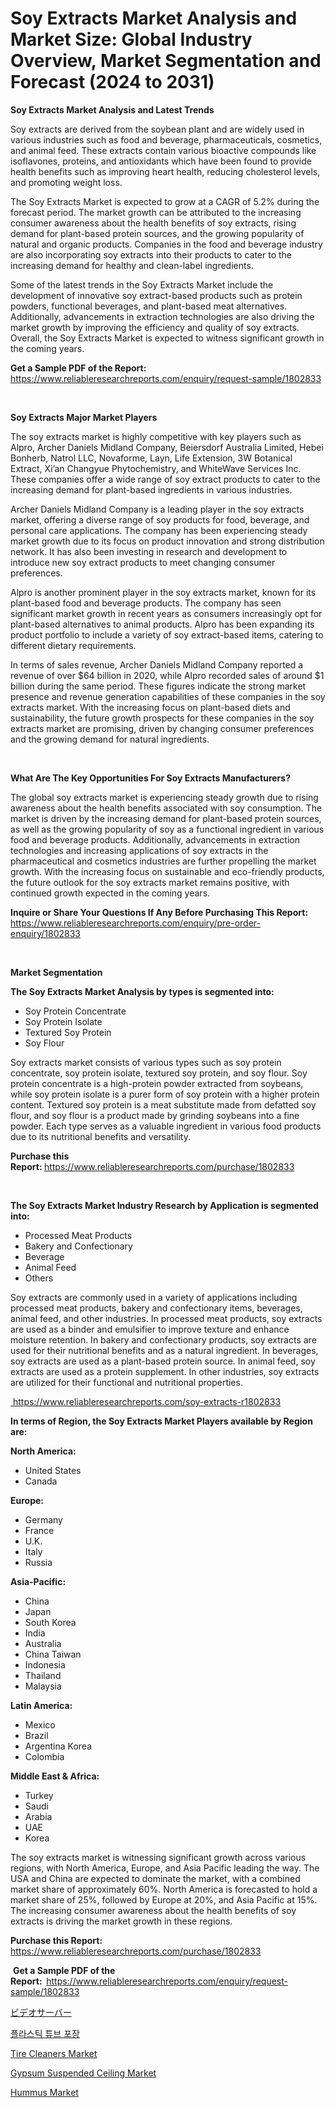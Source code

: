 <p><h1>Soy Extracts Market Analysis and Market Size: Global Industry Overview, Market Segmentation and Forecast (2024 to 2031)</h1></p><p><strong>Soy Extracts Market Analysis and Latest Trends</strong></p>
<p><p>Soy extracts are derived from the soybean plant and are widely used in various industries such as food and beverage, pharmaceuticals, cosmetics, and animal feed. These extracts contain various bioactive compounds like isoflavones, proteins, and antioxidants which have been found to provide health benefits such as improving heart health, reducing cholesterol levels, and promoting weight loss.</p><p>The Soy Extracts Market is expected to grow at a CAGR of 5.2% during the forecast period. The market growth can be attributed to the increasing consumer awareness about the health benefits of soy extracts, rising demand for plant-based protein sources, and the growing popularity of natural and organic products. Companies in the food and beverage industry are also incorporating soy extracts into their products to cater to the increasing demand for healthy and clean-label ingredients.</p><p>Some of the latest trends in the Soy Extracts Market include the development of innovative soy extract-based products such as protein powders, functional beverages, and plant-based meat alternatives. Additionally, advancements in extraction technologies are also driving the market growth by improving the efficiency and quality of soy extracts. Overall, the Soy Extracts Market is expected to witness significant growth in the coming years.</p></p>
<p><strong>Get a Sample PDF of the Report:&nbsp;</strong> <a href="https://www.reliableresearchreports.com/enquiry/request-sample/1802833">https://www.reliableresearchreports.com/enquiry/request-sample/1802833</a></p>
<p>&nbsp;</p>
<p><strong>Soy Extracts Major Market Players</strong></p>
<p><p>The soy extracts market is highly competitive with key players such as Alpro, Archer Daniels Midland Company, Beiersdorf Australia Limited, Hebei Bonherb, Natrol LLC, Novaforme, Layn, Life Extension, 3W Botanical Extract, Xi’an Changyue Phytochemistry, and WhiteWave Services Inc. These companies offer a wide range of soy extract products to cater to the increasing demand for plant-based ingredients in various industries.</p><p>Archer Daniels Midland Company is a leading player in the soy extracts market, offering a diverse range of soy products for food, beverage, and personal care applications. The company has been experiencing steady market growth due to its focus on product innovation and strong distribution network. It has also been investing in research and development to introduce new soy extract products to meet changing consumer preferences.</p><p>Alpro is another prominent player in the soy extracts market, known for its plant-based food and beverage products. The company has seen significant market growth in recent years as consumers increasingly opt for plant-based alternatives to animal products. Alpro has been expanding its product portfolio to include a variety of soy extract-based items, catering to different dietary requirements.</p><p>In terms of sales revenue, Archer Daniels Midland Company reported a revenue of over $64 billion in 2020, while Alpro recorded sales of around $1 billion during the same period. These figures indicate the strong market presence and revenue generation capabilities of these companies in the soy extracts market. With the increasing focus on plant-based diets and sustainability, the future growth prospects for these companies in the soy extracts market are promising, driven by changing consumer preferences and the growing demand for natural ingredients.</p></p>
<p>&nbsp;</p>
<p><strong>What Are The Key Opportunities For Soy Extracts Manufacturers?</strong></p>
<p><p>The global soy extracts market is experiencing steady growth due to rising awareness about the health benefits associated with soy consumption. The market is driven by the increasing demand for plant-based protein sources, as well as the growing popularity of soy as a functional ingredient in various food and beverage products. Additionally, advancements in extraction technologies and increasing applications of soy extracts in the pharmaceutical and cosmetics industries are further propelling the market growth. With the increasing focus on sustainable and eco-friendly products, the future outlook for the soy extracts market remains positive, with continued growth expected in the coming years.</p></p>
<p><strong>Inquire or Share Your Questions If Any Before Purchasing This Report:</strong> <a href="https://www.reliableresearchreports.com/enquiry/pre-order-enquiry/1802833">https://www.reliableresearchreports.com/enquiry/pre-order-enquiry/1802833</a></p>
<p>&nbsp;</p>
<p><strong>Market Segmentation</strong></p>
<p><strong>The Soy Extracts Market Analysis by types is segmented into:</strong></p>
<p><ul><li>Soy Protein Concentrate</li><li>Soy Protein Isolate</li><li>Textured Soy Protein</li><li>Soy Flour</li></ul></p>
<p><p>Soy extracts market consists of various types such as soy protein concentrate, soy protein isolate, textured soy protein, and soy flour. Soy protein concentrate is a high-protein powder extracted from soybeans, while soy protein isolate is a purer form of soy protein with a higher protein content. Textured soy protein is a meat substitute made from defatted soy flour, and soy flour is a product made by grinding soybeans into a fine powder. Each type serves as a valuable ingredient in various food products due to its nutritional benefits and versatility.</p></p>
<p><strong>Purchase this Report:&nbsp;</strong><a href="https://www.reliableresearchreports.com/purchase/1802833">https://www.reliableresearchreports.com/purchase/1802833</a></p>
<p>&nbsp;</p>
<p><strong>The Soy Extracts Market Industry Research by Application is segmented into:</strong></p>
<p><ul><li>Processed Meat Products</li><li>Bakery and Confectionary</li><li>Beverage</li><li>Animal Feed</li><li>Others</li></ul></p>
<p><p>Soy extracts are commonly used in a variety of applications including processed meat products, bakery and confectionary items, beverages, animal feed, and other industries. In processed meat products, soy extracts are used as a binder and emulsifier to improve texture and enhance moisture retention. In bakery and confectionary products, soy extracts are used for their nutritional benefits and as a natural ingredient. In beverages, soy extracts are used as a plant-based protein source. In animal feed, soy extracts are used as a protein supplement. In other industries, soy extracts are utilized for their functional and nutritional properties.</p></p>
<p><a href="https://www.reliableresearchreports.com/soy-extracts-r1802833">&nbsp;https://www.reliableresearchreports.com/soy-extracts-r1802833</a></p>
<p><strong>In terms of Region, the Soy Extracts Market Players available by Region are:</strong></p>
<p>
    <p> <strong> North America: </strong>
        <ul>
            <li>United States</li>
            <li>Canada</li>
        </ul>
        </p> 
    <p> <strong> Europe: </strong>
        <ul>
            <li>Germany</li>
            <li>France</li>
            <li>U.K.</li>
            <li>Italy</li>
            <li>Russia</li>
        </ul>
        </p> 
    <p> <strong> Asia-Pacific: </strong>
        <ul>
            <li>China</li>
            <li>Japan</li>
            <li>South Korea</li>
            <li>India</li>
            <li>Australia</li>
            <li>China Taiwan</li>
            <li>Indonesia</li>
            <li>Thailand</li>
            <li>Malaysia</li>
        </ul>
        </p> 
    <p> <strong> Latin America: </strong>
        <ul>
            <li>Mexico</li>
            <li>Brazil</li>
            <li>Argentina Korea</li>
            <li>Colombia</li>
        </ul>
        </p> 
    <p> <strong> Middle East & Africa: </strong>
        <ul>
            <li>Turkey</li>
            <li>Saudi</li>
            <li>Arabia</li>
            <li>UAE</li>
            <li>Korea</li>
        </ul>
    </p>
    </p>
<p><p>The soy extracts market is witnessing significant growth across various regions, with North America, Europe, and Asia Pacific leading the way. The USA and China are expected to dominate the market, with a combined market share of approximately 60%. North America is forecasted to hold a market share of 25%, followed by Europe at 20%, and Asia Pacific at 15%. The increasing consumer awareness about the health benefits of soy extracts is driving the market growth in these regions.</p></p>
<p><strong>Purchase this Report: </strong><a href="https://www.reliableresearchreports.com/purchase/1802833">https://www.reliableresearchreports.com/purchase/1802833</a></p>
<p>&nbsp;<strong>Get a Sample PDF of the Report:&nbsp;&nbsp;</strong><a href="https://www.reliableresearchreports.com/enquiry/request-sample/1802833">https://www.reliableresearchreports.com/enquiry/request-sample/1802833</a></p>
<p><strong></strong></p>
<p><p><a href="https://github.com/oqoeusbvpadwjs08/Market-Research-Report-List-1/blob/main/815940117990.md">ビデオサーバー</a></p><p><a href="https://github.com/sougarounis/Market-Research-Report-List-3/blob/main/406106016435.md">플라스틱 튜브 포장</a></p><p><a href="https://issuu.com/reportprime-2/docs/tire-cleaners-market-size-2030.pptx">Tire Cleaners Market</a></p><p><a href="https://issuu.com/reportprime-2/docs/gypsum-suspended-ceiling-market-size-2030.pptx">Gypsum Suspended Ceiling Market</a></p><p><a href="https://github.com/pgtimber/Market-Research-Report-List-2/blob/main/hummus-market.md">Hummus Market</a></p></p>